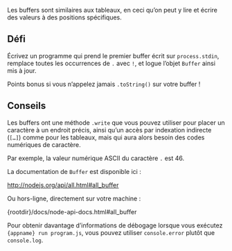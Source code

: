 Les buffers sont similaires aux tableaux, en ceci qu’on peut y lire et écrire des valeurs à des positions spécifiques.

## Défi

Écrivez un programme qui prend le premier buffer écrit sur `process.stdin`, remplace toutes les occurrences de `.` avec `!`, et logue l’objet `Buffer` ainsi mis à jour.

Points bonus si vous n’appelez jamais `.toString()` sur votre buffer !

## Conseils

Les buffers ont une méthode `.write` que vous pouvez utiliser pour placer un caractère à
un endroit précis, ainsi qu’un accès par indexation indirecte (`[…]`) comme pour les tableaux, mais qui aura alors besoin des codes numériques de caractère.

Par exemple, la valeur numérique ASCII du caractère `.` est 46.

La documentation de `Buffer` est disponible ici :

  http://nodejs.org/api/all.html#all_buffer

Ou hors-ligne, directement sur votre machine :

  {rootdir}/docs/node-api-docs.html#all_buffer

Pour obtenir davantage d’informations de débogage lorsque vous exécutez `{appname} run program.js`, vous pouvez utiliser `console.error` plutôt que `console.log`.
